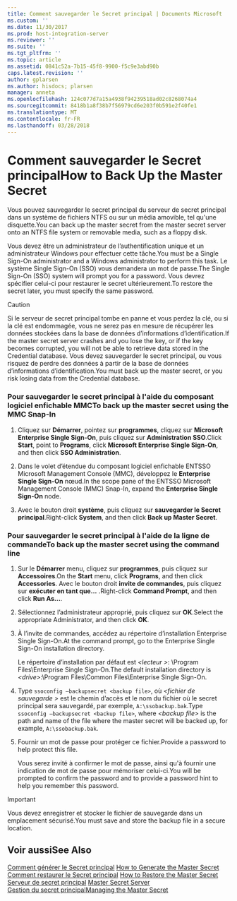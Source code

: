 ```yaml
---
title: Comment sauvegarder le Secret principal | Documents Microsoft
ms.custom: ''
ms.date: 11/30/2017
ms.prod: host-integration-server
ms.reviewer: ''
ms.suite: ''
ms.tgt_pltfrm: ''
ms.topic: article
ms.assetid: 0841c52a-7b15-45f8-9900-f5c9e3abd90b
caps.latest.revision: ''
author: gplarsen
ms.author: hisdocs; plarsen
manager: anneta
ms.openlocfilehash: 124c077d7a15a4938f94239518ad02c8268074a4
ms.sourcegitcommit: 8418b1a8f38b7f56979cd6e203f0b591e2f40fe1
ms.translationtype: MT
ms.contentlocale: fr-FR
ms.lasthandoff: 03/28/2018
---
```

# <a name="how-to-back-up-the-master-secret"></a><span data-ttu-id="2972b-102">Comment sauvegarder le Secret principal</span><span class="sxs-lookup"><span data-stu-id="2972b-102">How to Back Up the Master Secret</span></span>
<span data-ttu-id="2972b-103">Vous pouvez sauvegarder le secret principal du serveur de secret principal dans un système de fichiers NTFS ou sur un média amovible, tel qu'une disquette.</span><span class="sxs-lookup"><span data-stu-id="2972b-103">You can back up the master secret from the master secret server onto an NTFS file system or removable media, such as a floppy disk.</span></span>  
  
 <span data-ttu-id="2972b-104">Vous devez être un administrateur de l’authentification unique et un administrateur Windows pour effectuer cette tâche.</span><span class="sxs-lookup"><span data-stu-id="2972b-104">You must be a Single Sign-On administrator and a Windows administrator to perform this task.</span></span> <span data-ttu-id="2972b-105">Le système Single Sign-On (SSO) vous demandera un mot de passe.</span><span class="sxs-lookup"><span data-stu-id="2972b-105">The Single Sign-On (SSO) system will prompt you for a password.</span></span> <span data-ttu-id="2972b-106">Vous devrez spécifier celui-ci pour restaurer le secret ultérieurement.</span><span class="sxs-lookup"><span data-stu-id="2972b-106">To restore the secret later, you must specify the same password.</span></span>  
  
> [!CAUTION]
>  <span data-ttu-id="2972b-107">Si le serveur de secret principal tombe en panne et vous perdez la clé, ou si la clé est endommagée, vous ne serez pas en mesure de récupérer les données stockées dans la base de données d’informations d’identification.</span><span class="sxs-lookup"><span data-stu-id="2972b-107">If the master secret server crashes and you lose the key, or if the key becomes corrupted, you will not be able to retrieve data stored in the Credential database.</span></span> <span data-ttu-id="2972b-108">Vous devez sauvegarder le secret principal, ou vous risquez de perdre des données à partir de la base de données d’informations d’identification.</span><span class="sxs-lookup"><span data-stu-id="2972b-108">You must back up the master secret, or you risk losing data from the Credential database.</span></span>  
  
### <a name="to-back-up-the-master-secret-using-the-mmc-snap-in"></a><span data-ttu-id="2972b-109">Pour sauvegarder le secret principal à l'aide du composant logiciel enfichable MMC</span><span class="sxs-lookup"><span data-stu-id="2972b-109">To back up the master secret using the MMC Snap-In</span></span>  
  
1.  <span data-ttu-id="2972b-110">Cliquez sur **Démarrer**, pointez sur **programmes**, cliquez sur **Microsoft Enterprise Single Sign-On**, puis cliquez sur **Administration SSO**.</span><span class="sxs-lookup"><span data-stu-id="2972b-110">Click **Start**, point to **Programs**, click **Microsoft Enterprise Single Sign-On**, and then click **SSO Administration**.</span></span>  
  
2.  <span data-ttu-id="2972b-111">Dans le volet d’étendue du composant logiciel enfichable ENTSSO Microsoft Management Console (MMC), développez le **Enterprise Single Sign-On** nœud.</span><span class="sxs-lookup"><span data-stu-id="2972b-111">In the scope pane of the ENTSSO Microsoft Management Console (MMC) Snap-In, expand the **Enterprise Single Sign-On** node.</span></span>  
  
3.  <span data-ttu-id="2972b-112">Avec le bouton droit **système**, puis cliquez sur **sauvegarder le Secret principal**.</span><span class="sxs-lookup"><span data-stu-id="2972b-112">Right-click **System**, and then click **Back up Master Secret**.</span></span>  
  
### <a name="to-back-up-the-master-secret-using-the-command-line"></a><span data-ttu-id="2972b-113">Pour sauvegarder le secret principal à l'aide de la ligne de commande</span><span class="sxs-lookup"><span data-stu-id="2972b-113">To back up the master secret using the command line</span></span>  
  
1.  <span data-ttu-id="2972b-114">Sur le **Démarrer** menu, cliquez sur **programmes**, puis cliquez sur **Accessoires**.</span><span class="sxs-lookup"><span data-stu-id="2972b-114">On the **Start** menu, click **Programs**, and then click **Accessories**.</span></span> <span data-ttu-id="2972b-115">Avec le bouton droit **invite de commandes**, puis cliquez sur **exécuter en tant que...** .</span><span class="sxs-lookup"><span data-stu-id="2972b-115">Right-click **Command Prompt**, and then click **Run As…**.</span></span>  
  
2.  <span data-ttu-id="2972b-116">Sélectionnez l’administrateur approprié, puis cliquez sur **OK**.</span><span class="sxs-lookup"><span data-stu-id="2972b-116">Select the appropriate Administrator, and then click **OK**.</span></span>  
  
3.  <span data-ttu-id="2972b-117">À l’invite de commandes, accédez au répertoire d’installation Enterprise Single Sign-On.</span><span class="sxs-lookup"><span data-stu-id="2972b-117">At the command prompt, go to the Enterprise Single Sign-On installation directory.</span></span>  
  
     <span data-ttu-id="2972b-118">Le répertoire d’installation par défaut est  *\<lecteur >*: \Program Files\Enterprise Single Sign-On.</span><span class="sxs-lookup"><span data-stu-id="2972b-118">The default installation directory is *\<drive>*:\Program Files\Common Files\Enterprise Single Sign-On.</span></span>  
  
4.  <span data-ttu-id="2972b-119">Type `ssoconfig –backupsecret <backup file>`, où  *\<fichier de sauvegarde >* est le chemin d’accès et le nom du fichier où le secret principal sera sauvegardé, par exemple, `A:\ssobackup.bak`.</span><span class="sxs-lookup"><span data-stu-id="2972b-119">Type `ssoconfig –backupsecret <backup file>`, where *\<backup file>* is the path and name of the file where the master secret will be backed up, for example, `A:\ssobackup.bak`.</span></span>  
  
5.  <span data-ttu-id="2972b-120">Fournir un mot de passe pour protéger ce fichier.</span><span class="sxs-lookup"><span data-stu-id="2972b-120">Provide a password to help protect this file.</span></span>  
  
     <span data-ttu-id="2972b-121">Vous serez invité à confirmer le mot de passe, ainsi qu'à fournir une indication de mot de passe pour mémoriser celui-ci.</span><span class="sxs-lookup"><span data-stu-id="2972b-121">You will be prompted to confirm the password and to provide a password hint to help you remember this password.</span></span>  
  
> [!IMPORTANT]
>  <span data-ttu-id="2972b-122">Vous devez enregistrer et stocker le fichier de sauvegarde dans un emplacement sécurisé.</span><span class="sxs-lookup"><span data-stu-id="2972b-122">You must save and store the backup file in a secure location.</span></span>  
  
## <a name="see-also"></a><span data-ttu-id="2972b-123">Voir aussi</span><span class="sxs-lookup"><span data-stu-id="2972b-123">See Also</span></span>  
 <span data-ttu-id="2972b-124">[Comment générer le Secret principal](../esso/how-to-generate-the-master-secret.md) </span><span class="sxs-lookup"><span data-stu-id="2972b-124">[How to Generate the Master Secret](../esso/how-to-generate-the-master-secret.md) </span></span>  
 <span data-ttu-id="2972b-125">[Comment restaurer le Secret principal](../esso/how-to-restore-the-master-secret.md) </span><span class="sxs-lookup"><span data-stu-id="2972b-125">[How to Restore the Master Secret](../esso/how-to-restore-the-master-secret.md) </span></span>  
 <span data-ttu-id="2972b-126">[Serveur de secret principal](../esso/master-secret-server.md) </span><span class="sxs-lookup"><span data-stu-id="2972b-126">[Master Secret Server](../esso/master-secret-server.md) </span></span>  
 [<span data-ttu-id="2972b-127">Gestion du secret principal</span><span class="sxs-lookup"><span data-stu-id="2972b-127">Managing the Master Secret</span></span>](../esso/managing-the-master-secret.md)